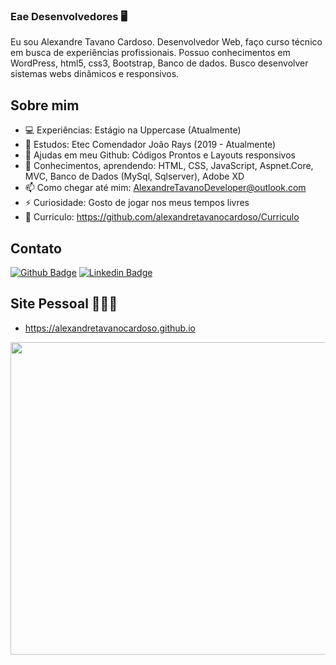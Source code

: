 ### Eae Desenvolvedores 🖥️
  Eu sou Alexandre Tavano Cardoso. Desenvolvedor Web, faço curso técnico em busca de experiências profissionais. Possuo conhecimentos em WordPress, html5, css3, Bootstrap, Banco de dados. Busco desenvolver sistemas webs dinâmicos e responsivos.

## Sobre mim
- 💻 Experiências: Estágio na Uppercase (Atualmente)
- 📕 Estudos: Etec Comendador João Rays (2019 - Atualmente) 
- 👯 Ajudas em meu Github: Códigos Prontos e Layouts responsivos
- 📕 Conhecimentos, aprendendo: HTML, CSS, JavaScript, Aspnet.Core, MVC, Banco de Dados (MySql, Sqlserver), Adobe XD
- 📫 Como chegar até mim: AlexandreTavanoDeveloper@outlook.com
- ⚡ Curiosidade: Gosto de jogar nos meus tempos livres
- 📃 Curriculo: https://github.com/alexandretavanocardoso/Curriculo

## Contato
[![Github Badge](https://img.shields.io/badge/-Github-000?style=flat-square&logo=Github&logoColor=white&link=link_do_seu_perfil_no_github)](https://github.com/alexandretavanocardoso)
[![Linkedin Badge](https://img.shields.io/badge/-LinkedIn-blue?style=flat-square&logo=Linkedin&logoColor=white&link=link_do_seu_perfil_no_linkedin)](https://www.linkedin.com/in/alexandre-tavano-51a2081bb/)

## Site Pessoal 👨🏽‍💻
- https://alexandretavanocardoso.github.io
<img align="left" width="800" height="500" src="https://www.youtube.com/watch?v=PxEvKne_rXs">

<!--
**alexandretavanocardoso/alexandretavanocardoso** is a ✨ _special_ ✨ repository because its `README.md` (this file) appears on your GitHub profile.

Here are some ideas to get you started:

- 🔭 I’m currently working on ...
- 🌱 I’m currently learning ...
- 👯 I’m looking to collaborate on ...
- 🤔 I’m looking for help with ...
- 💬 Ask me about ...
- 📫 How to reach me: ...
- 😄 Pronouns: ...
- ⚡ Fun fact: ...
-->
